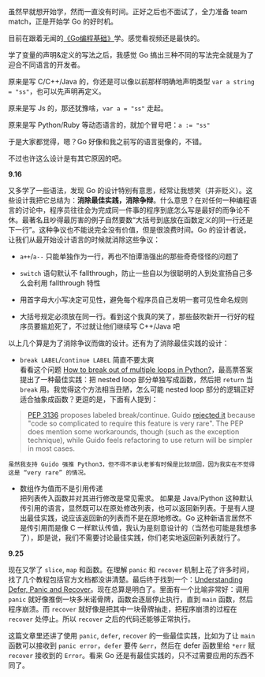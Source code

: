 虽然早就想开始学，然而一直没有时间。正好之后也不面试了，全力准备 team match，正是开始学 Go 的好时机。

目前在跟着无闻的[《Go编程基础》][1]学。感觉看视频还是最快的。

学了变量的声明&定义的写法之后，我感觉 Go 搞出三种不同的写法完全就是为了迎合不同语言的开发者。

原来是写 C/C++/Java 的，你还是可以像以前那样明确地声明类型 `var a string = "ss"`，也可以先声明再定义。

原来是写 Js 的，那还犹豫啥，`var a = "ss"` 走起。

原来是写 Python/Ruby 等动态语言的，就加个冒号吧：`a := "ss"`

于是大家都觉得，嗯？Go 好像和我之前写的语言挺像的，不错。

不过也许这么设计是有其它原因的吧。

**9.16**

又多学了一些语法，发现 Go 的设计特别有意思，经常让我想笑（并非贬义）。这些设计我把它总结为：**消除最佳实践，消除争辩**。什么意思？在对任何一种编程语言的讨论中，程序员往往会为完成同一件事的程序到底怎么写是最好的而争论不休。最著名且吵得最厉害的例子自然要数“大括号到底放在函数定义的同一行还是下一行”。这种争议也不能说完全没有价值，但是很浪费时间。Go 的设计者说，让我们从最开始设计语言的时候就消除这些争议：

* `a++`/`a--` 只能单独作为一行，再也不怕谭浩强出的那些奇奇怪怪的问题了

* `switch` 语句默认不 fallthrough，防止一些自以为很聪明的人到处宣扬自己多么会利用 fallthrough 特性

* 用首字母大小写决定可见性，避免每个程序员自己发明一套可见性命名规则

* 大括号规定必须放在同一行。看到这个我真的笑了，那些鼓吹新开一行好的程序员要尴尬死了，不过就让他们继续写 C++/Java 吧

以上几个算是为了消除争议而做的设计。还有为了消除最佳实践的设计： 

* `break LABEL`/`continue LABEL` 简直不要太爽  
	看看这个问题 [How to break out of multiple loops in Python?][2]，最高票答案提出了一种最佳实践：把 nested loop 部分单独写成函数，然后把 `return` 当 `break` 用。我觉得这个方法相当丑陋，怎么可能 nested loop 部分的逻辑正好适合抽象成函数？更逗的是，下面有人提到：
> [PEP 3136][3] proposes labeled break/continue.  Guido [rejected it][4] because "code so complicated to require this feature is very rare".  The PEP does mention some workarounds, though (such as the exception technique), while Guido feels refactoring to use return will be simpler in most cases.  

    虽然我支持 Guido 强推 Python3，但不得不承认老爹有时候是比较顽固，因为我实在不觉得这是 “very rare” 的情况。

* 数组作为值而不是引用传递  
	把列表传入函数并对其进行修改是常见需求。 如果是 Java/Python 这种默认传引用的语言，显然既可以在原处修改列表，也可以返回新列表。于是有人提出最佳实践，说应该返回新的列表而不是在原地修改。Go 这种新语言居然不是传引用而是像 C 一样默认传值，我认为是刻意设计的（当然也可能是我想多了），即是说，我们不需要讨论最佳实践，你们老实地返回新列表就行了。

**9.25**

现在又学了 `slice`, `map` 和函数。在理解 `panic` 和 `recover` 机制上花了许多时间，找了几个教程包括官方文档都没讲清楚。最后终于找到一个：[Understanding Defer, Panic and Recover][5]。现在总算是明白了。里面有一个比喻非常好：调用 `panic` 就好像推倒一块多米诺骨牌，函数会逐层停止执行，直到 `main` 函数，然后程序崩溃。而 `recover` 就好像是把其中一块骨牌抽走，把程序崩溃的过程在 `recover` 处停止。所以 `recover` 之后的代码还能够正常执行。

这篇文章里还讲了使用 `panic`, `defer`, `recover` 的一些最佳实践，比如为了让 `main` 函数可以接收到 `panic error`，`defer` 要传 `&err`，然后在 defer 函数里给 `*err` 赋 `recover` 接收到的 `Error`。看来 Go 还是有最佳实践的，只不过需要应用的东西不同了。

[1]: https://github.com/Unknwon/go-fundamental-programming
[2]: http://stackoverflow.com/questions/189645/how-to-break-out-of-multiple-loops-in-python
[3]: http://www.python.org/dev/peps/pep-3136/
[4]: http://mail.python.org/pipermail/python-3000/2007-July/008663.html
[5]: http://www.goinggo.net/2013/06/understanding-defer-panic-and-recover.html